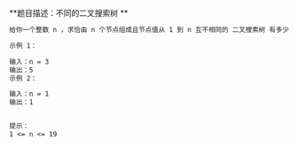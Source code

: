 **题目描述：不同的二叉搜索树 **

```txt
给你一个整数 n ，求恰由 n 个节点组成且节点值从 1 到 n 互不相同的 二叉搜索树 有多少种？返回满足题意的二叉搜索树的种数。

示例 1：

输入：n = 3
输出：5
示例 2：

输入：n = 1
输出：1


提示：
1 <= n <= 19

```
